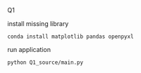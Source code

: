 Q1

install missing library

```console
conda install matplotlib pandas openpyxl
```

run application

```console
python Q1_source/main.py
```